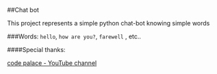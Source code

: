 ##Chat bot

This project represents a simple python chat-bot knowing simple words


###Words:
`hello`, `how are you?`, `farewell` , etc..


####Special thanks:

[code palace - YouTube channel](https://www.youtube.com/channel/UCuudpdbKmQWq2PPzYgVCWlA)
